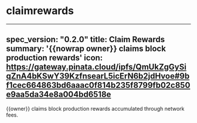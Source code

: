 <h1 class="contract">claimrewards</h1>

---
spec_version: "0.2.0"
title: Claim Rewards
summary: '{{nowrap owner}} claims block production rewards'
icon: https://gateway.pinata.cloud/ipfs/QmUkZgGySiqZnA4bKSwY39KzfnsearL5icErN6b2jdHvoe#9bf1cec664863bd6aaac0f814b235f8799fb02c850e9aa5da34e8a004bd6518e
---

{{owner}} claims block production rewards accumulated through network fees.
